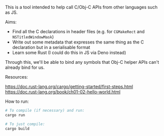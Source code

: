 This is a tool intended to help call C/Obj-C APIs from other languages such as JS.

Aims:

* Find all the C declarations in header files (e.g. for `CGMakeRect` and `NSTitledWindowMask`)
* Write out some metadata that expresses the same thing as the C declaration but in a serialisable format
* Learn some Rust (I could do this in JS via Deno instead)

Through this, we'll be able to bind any symbols that Obj-C helper APIs can't already bind for us.


Resources:

https://doc.rust-lang.org/cargo/getting-started/first-steps.html
https://doc.rust-lang.org/book/ch01-02-hello-world.html

How to run:

```sh
# To compile (if necessary) and run:
cargo run

# To just compile:
cargo build
```